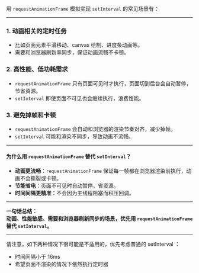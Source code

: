 用 `requestAnimationFrame` 模拟实现 `setInterval` 的常见场景有：

---

### 1. **动画相关的定时任务**

- 比如页面元素平滑移动、canvas 绘制、进度条动画等。
- 需要和浏览器刷新率同步，保证动画流畅不卡顿。

### 2. **高性能、低功耗需求**

- `requestAnimationFrame` 只有页面可见时才执行，页面切到后台会自动暂停，节省资源。
- `setInterval` 即使页面不可见也会继续执行，浪费性能。

### 3. **避免掉帧和卡顿**

- `requestAnimationFrame` 会自动和浏览器的渲染节奏对齐，减少掉帧。
- `setInterval` 可能和渲染不同步，导致动画不流畅。

---

#### 为什么用 `requestAnimationFrame` 替代 `setInterval`？

- **动画更流畅**：`requestAnimationFrame` 保证每一帧都在浏览器渲染前执行，动画不会撕裂或卡顿。
- **节能省电**：页面不可见时自动暂停，省资源。
- **时间间隔更精准**：不会因为主线程阻塞而积压回调。

---

**一句话总结：**  
**动画、性能敏感、需要和浏览器刷新同步的场景，优先用 `requestAnimationFrame` 替代 `setInterval`。**

---

请注意，如下两种情况下很可能是不适用的，优先考虑普通的 setInterval ：

- 时间间隔小于 16ms
- 希望页面不渲染的情况下依然执行定时器
